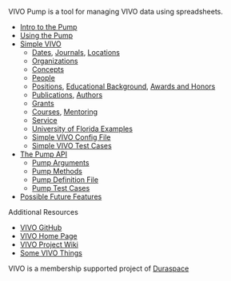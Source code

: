 VIVO Pump is a tool for managing VIVO data using spreadsheets.

* [Intro to the Pump](Home.md)
* [Using the Pump](Using-the-Pump.md)
* [Simple VIVO](Simple-VIVO.md)
    * [Dates](Dates.md), [Journals](Journals.md), [Locations](Locations.md)
    * [Organizations](organizations)
    * [Concepts](concepts)
    * [People](people)
    * [Positions](positions), 
    [Educational Background](educational-background), 
    [Awards and Honors](awards-and-honors)
    * [Publications](publications), 
    [Authors](authors)
    * [Grants](grants)
    * [Courses](courses), 
    [Mentoring](mentoring)
    * [Service](service)
    * [University of Florida Examples](university-of-florida-examples)
    * [Simple VIVO Config File](simple-vivo-config-file)
    * [Simple VIVO Test Cases](simple-vivo-test-cases)
* [The Pump API](the-pump-api)
    * [Pump Arguments](pump-arguments)
    * [Pump Methods](pump-methods)
    * [Pump Definition File](the-pump-definition-file)
    * [Pump Test Cases](pump-test-cases)
* [Possible Future Features](possible-future-features)

Additional Resources

* [VIVO GitHub](https://github.com/vivo-project)
* [VIVO Home Page](http://vivoweb.org)
* [VIVO Project Wiki](https://wiki.duraspace.org/display/VIVO/VIVO)
* [Some VIVO Things](https://mconlon17.github.io/)

VIVO is a membership supported project of [Duraspace](http://duraspace.org)